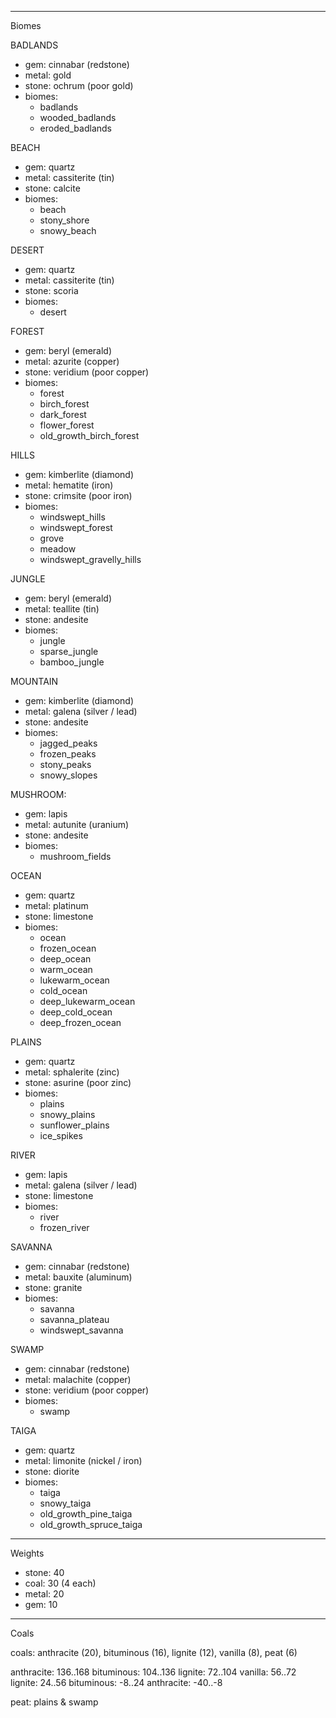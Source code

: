 ----------------------------------------------------------------------------------------------------
Biomes

BADLANDS
* gem: cinnabar (redstone)
* metal: gold
* stone: ochrum (poor gold)
* biomes:
    - badlands
    - wooded_badlands
    - eroded_badlands

BEACH
* gem: quartz
* metal: cassiterite (tin)
* stone: calcite
* biomes:
    - beach
    - stony_shore
    - snowy_beach

DESERT
* gem: quartz
* metal: cassiterite (tin)
* stone: scoria
* biomes:
    - desert

FOREST
* gem: beryl (emerald)
* metal: azurite (copper)
* stone: veridium (poor copper)
* biomes:
    - forest
    - birch_forest
    - dark_forest
    - flower_forest
    - old_growth_birch_forest

HILLS
* gem: kimberlite (diamond)
* metal: hematite (iron)
* stone: crimsite (poor iron)
* biomes:
    - windswept_hills
    - windswept_forest
    - grove
    - meadow
    - windswept_gravelly_hills

JUNGLE
* gem: beryl (emerald)
* metal: teallite (tin)
* stone: andesite
* biomes:
    - jungle
    - sparse_jungle
    - bamboo_jungle

MOUNTAIN
* gem: kimberlite (diamond)
* metal: galena (silver / lead)
* stone: andesite
* biomes:
    - jagged_peaks
    - frozen_peaks
    - stony_peaks
    - snowy_slopes

MUSHROOM:
* gem: lapis
* metal: autunite (uranium)
* stone: andesite
* biomes:
    - mushroom_fields

OCEAN
* gem: quartz
* metal: platinum
* stone: limestone
* biomes:
    - ocean
    - frozen_ocean
    - deep_ocean
    - warm_ocean
    - lukewarm_ocean
    - cold_ocean
    - deep_lukewarm_ocean
    - deep_cold_ocean
    - deep_frozen_ocean

PLAINS
* gem: quartz
* metal: sphalerite (zinc)
* stone: asurine (poor zinc)
* biomes:
    - plains
    - snowy_plains
    - sunflower_plains
    - ice_spikes

RIVER
* gem: lapis
* metal: galena (silver / lead)
* stone: limestone
* biomes:
    - river
    - frozen_river

SAVANNA
* gem: cinnabar (redstone)
* metal: bauxite (aluminum)
* stone: granite
* biomes:
    - savanna
    - savanna_plateau
    - windswept_savanna

SWAMP
* gem: cinnabar (redstone)
* metal: malachite (copper)
* stone: veridium (poor copper)
* biomes:
    - swamp

TAIGA
* gem: quartz
* metal: limonite (nickel / iron)
* stone: diorite
* biomes:
    - taiga
    - snowy_taiga
    - old_growth_pine_taiga
    - old_growth_spruce_taiga

----------------------------------------------------------------------------------------------------
Weights
* stone: 40
* coal: 30 (4 each)
* metal: 20
* gem: 10


----------------------------------------------------------------------------------------------------
Coals

coals: anthracite (20), bituminous (16), lignite (12), vanilla (8), peat (6)

anthracite: 136..168
bituminous: 104..136
lignite: 72..104
vanilla: 56..72
lignite: 24..56
bituminous: -8..24
anthracite: -40..-8

peat: plains & swamp

